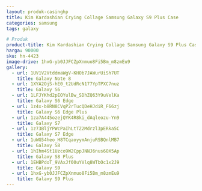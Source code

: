 ```yaml
---
layout: produk-casinghp
title: Kim Kardashian Crying Collage Samsung Galaxy S9 Plus Case
categories: samsung
tags: galaxy

# Produk
product-title: Kim Kardashian Crying Collage Samsung Galaxy S9 Plus Case
harga: 90000
sku: hn-4423
image-drive: 1hxG-yb0JJFCZpXnmuo8Fi5Bm_m8zmEu9
gallery:
  - url: 1UV1V2VtddmaWgV-KHOb7JAWurUiSh7UT
    title: Galaxy Note 8
  - url: 1XYA2OjS-hE0_t2UdRcN177YpTPXC7nuz
    title: Galaxy S6
  - url: 1LFJYKhd2pEOYulBw_SDhZQ63Y9uVelKa
    title: Galaxy S6 Edge
  - url: 1z4x-b8RN8CVqP2rTucQDeHJdiR_F66zj
    title: Galaxy S6 Edge Plus
  - url: 1za7A445ozejQYK4R8ki_dAqleozu-Yn9
    title: Galaxy S7
  - url: 1z73BljYPWcPaIhLtTZ2Mdrzl3pERka5C
    title: Galaxy S7 Edge
  - url: 1uWG54heo_H8TCqaoyymAnjuRSBQnlMB7
    title: Galaxy S8
  - url: 1hIhm4St1Uzco9W2CppJNNJ6nus6OX5Ap
    title: Galaxy S8 Plus
  - url: 1EHBPdoT_9VAxJf00uYVlq8WTbOc1x2J9
    title: Galaxy S9
  - url: 1hxG-yb0JJFCZpXnmuo8Fi5Bm_m8zmEu9
    title: Galaxy S9 Plus
---
```

